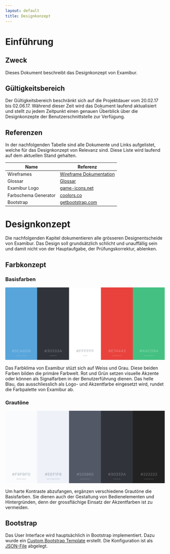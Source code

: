 ```yaml
---
layout: default
title: Designkonzept
---
```


# Einführung
## Zweck

Dieses Dokument beschreibt das Designkonzept von Examibur.

## Gültigkeitsbereich

Der Gültigkeitsbereich beschränkt sich auf die Projektdauer vom 20.02.17 bis 02.06.17. Während dieser Zeit wird das Dokument laufend aktualisiert und stellt zu jedem Zeitpunkt einen genauen Überblick über die Designkonzepte der Benutzerschnittstelle zur Verfügung.

## Referenzen

In der nachfolgenden Tabelle sind alle Dokumente und Links aufgelistet, welche für das Designkonzept von Relevanz sind. Diese Liste wird laufend auf dem aktuellen Stand gehalten.

| **Name**                          | **Referenz**                                                                                                                                                                                                                                         |
| --------------------------------- | ---------------------------------------------------------------------------------------------------------------------------------------------------------------------------------------------------------------------------------------------------- |
| Wireframes                        | [Wireframe Dokumentation](wireframes.html)                                                                                                                         |
| Glossar                           | [Glossar](../projektplan/glossar.html)                                                                                                                                                   |
| Examibur Logo                     | [game-icons.net](http://game-icons.net/delapouite/originals/stabbed-note.html) |
| Farbschema Generator              | [coolors.co](https://coolors.co/)                                                                                                                                                   |
| Bootstrap                     | [getbootstrap.com](http://getbootstrap.com/) |


# Designkonzept

Die nachfolgenden Kapitel dokumentieren alle grösseren Designentscheide von Examibur. Das Design soll grundsätzlich schlicht und unauffällig sein und damit nicht von der Hauptaufgabe, der Prüfungskorrektur, ablenken.

## Farbkonzept

### Basisfarben

![](resources/designkonzept/colors.png)

Das Farbklima von Examibur stüzt sich auf Weiss und Grau. Diese beiden Farben bilden die primäre Farbwelt. Rot und Grün setzen visuelle Akzente oder können als Signalfarben in der Benutzerführung dienen. Das helle Blau, das ausschliesslich als Logo- und Akzentfarbe eingesetzt wird, rundet die Farbpalette von Examibur ab.

### Grautöne

![](resources/designkonzept/shadesOfGray.png)

Um harte Kontraste abzufangen, ergänzen verschiedene Grautöne die Basisfarben. Sie dienen auch der Gestaltung von Bedienelementen und Hintergründen, denn der grossflächige Einsatz der Akzentfarben ist zu vermeiden.

## Bootstrap

Das User Interface wird hauptsächlich in Bootstrap implementiert. Dazu wurde ein [Custom Bootstrap Template](http://getbootstrap.com/customize/) erstellt. Die Konfiguration ist als [JSON-File](resources/bootstrap/config.json) abgelegt.